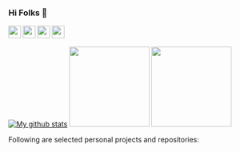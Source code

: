 ### Hi Folks 👋

<a href="https://www.linkedin.com/in/maythamfahmi/"><img src="https://img.shields.io/badge/linkedin-%230077B5.svg?&style=for-the-badge&logo=linkedin&logoColor=white" height=25></a> <a href="https://stackoverflow.com/users/3088349"><img src="https://img.shields.io/badge/stackoverflow-%23f48024.svg?&style=for-the-badge&logo=stackoverflow&logoColor=white" height=25></a> <a href="https://itbackyard.com"><img src="https://img.shields.io/badge/Blog-%23070.svg?&style=for-the-badge&logo=stackoverflow&logoColor=white" height=25></a> <a href="mailto:maythamfahmi@itbackyard.com"><img src="https://img.shields.io/badge/email-%23f10.svg?&style=for-the-badge&logo=website&logoColor=white" height=25></a>

[![My github stats](https://github-readme-stats.vercel.app/api?username=maythamfahmi&count_private=true&bg_color=fff&text_color=0A2540&title_color=635BFF&hide=stars&custom_title=GitHub%20Stats)](https://github.com/maythamfahmi)
<img src="https://github.com/user-attachments/assets/f9506188-1558-4175-ac66-a4aba0cae7ad" width="160" />
<img src="https://github.com/user-attachments/assets/6d97d7a2-78d1-4b49-8375-4216c48a2eda" width="160" />

Following are selected personal projects and repositories:
